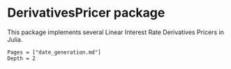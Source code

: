 # DerivativesPricer package

This package implements several Linear Interest Rate Derivatives Pricers in Julia.

```@contents
Pages = ["date_generation.md"]
Depth = 2
```